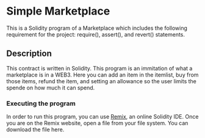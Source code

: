 # Simple Marketplace

This is a Solidity program of a Marketplace which includes the following requirement for the project: require(), assert(), and revert() statements.

## Description

This contract is written in Solidity. This program is an immitation of what a marketplace is in a WEB3. Here you can add an item in the itemlist, buy from those items, refund the item, and setting an allowance so the user limits the spende on how much it can spend.

### Executing the program

In order to run this program, you can use [Remix](https://remix.ethereum.org/), an online Solidity IDE.
Once you are on the Remix website, open a file from your file system. You can download the file here.
